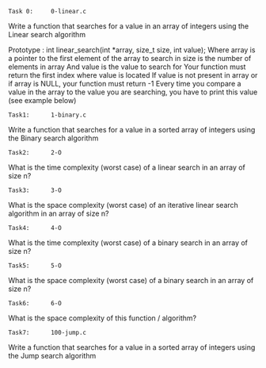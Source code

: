 	Task 0:		0-linear.c
Write a function that searches for a value in an array of integers using the Linear search algorithm

Prototype : int linear_search(int *array, size_t size, int value);
Where array is a pointer to the first element of the array to search in
size is the number of elements in array
And value is the value to search for
Your function must return the first index where value is located
If value is not present in array or if array is NULL, your function must return -1
Every time you compare a value in the array to the value you are searching, you have to print this value (see example below)

	Task1:		1-binary.c
Write a function that searches for a value in a sorted array of integers using the Binary search algorithm

	Task2:		2-O
What is the time complexity (worst case) of a linear search in an array of size n?

	Task3:		3-O
What is the space complexity (worst case) of an iterative linear search algorithm in an array of size n?

	Task4:		4-O
What is the time complexity (worst case) of a binary search in an array of size n?

	Task5:		5-O
What is the space complexity (worst case) of a binary search in an array of size n?

	Task6:		6-O
What is the space complexity of this function / algorithm?

	Task7:		100-jump.c
Write a function that searches for a value in a sorted array of integers using the Jump search algorithm
